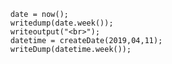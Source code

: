 
```luceescript+trycf
	date = now();
	writedump(date.week());
	writeoutput("<br>");
	datetime = createDate(2019,04,11);
	writeDump(datetime.week());
```	
